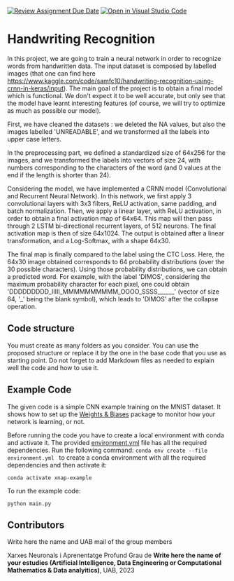 [![Review Assignment Due Date](https://classroom.github.com/assets/deadline-readme-button-24ddc0f5d75046c5622901739e7c5dd533143b0c8e959d652212380cedb1ea36.svg)](https://classroom.github.com/a/jPcQNmHU)
[![Open in Visual Studio Code](https://classroom.github.com/assets/open-in-vscode-718a45dd9cf7e7f842a935f5ebbe5719a5e09af4491e668f4dbf3b35d5cca122.svg)](https://classroom.github.com/online_ide?assignment_repo_id=14965960&assignment_repo_type=AssignmentRepo)
# Handwriting Recognition
In this project, we are going to train a neural network in order to recognize words from handwritten data. The input dataset is composed by labelled images (that one can find here https://www.kaggle.com/code/samfc10/handwriting-recognition-using-crnn-in-keras/input). The main goal of the project is to obtain a final model which is functional. We don't expect it to be well accurate, but only see that the model have learnt interesting features (of course, we will try to optimize as much as possible our model).

First, we have cleaned the datasets : we deleted the NA values, but also the images labelled 'UNREADABLE', and we transformed all the labels into upper case letters.

In the preprocessing part, we defined a standardized size of 64x256 for the images, and we transformed the labels into vectors of size 24, with numbers corresponding to the characters of the word (and 0 values at the end if the length is shorter than 24).

Considering the model, we have implemented a CRNN model (Convolutional and Recurrent Neural Network). In this network, we first apply 3 convolutional layers with 3x3 filters, ReLU activation, same padding, and batch normalization. Then, we apply a linear layer, with ReLU activation, in order to obtain a final activation map of 64x64. This map will then pass through 2 LSTM bi-directional recurrent layers, of 512 neurons. The final activation map is then of size 64x1024. The output is obtained after a linear transformation, and a Log-Softmax, with a shape 64x30.

The final map is finally compared to the label using the CTC Loss. Here, the 64x30 image obtained corresponds to 64 probability distributions (over the 30 possible characters). Using those probability distributions, we can obtain a predicted word. For example, with the label 'DIMOS', considering the maximum probability character for each pixel, one could obtain 'DDDDDDDDD_IIIII_MMMMMMMMMM_OOOO_SSSS______' (vector of size 64, '_' being the blank symbol), which leads to 'DIMOS' after the collapse operation.



## Code structure
You must create as many folders as you consider. You can use the proposed structure or replace it by the one in the base code that you use as starting point. Do not forget to add Markdown files as needed to explain well the code and how to use it.

## Example Code
The given code is a simple CNN example training on the MNIST dataset. It shows how to set up the [Weights & Biases](https://wandb.ai/site)  package to monitor how your network is learning, or not.

Before running the code you have to create a local environment with conda and activate it. The provided [environment.yml](https://github.com/DCC-UAB/XNAP-Project/environment.yml) file has all the required dependencies. Run the following command: ``conda env create --file environment.yml `` to create a conda environment with all the required dependencies and then activate it:
```
conda activate xnap-example
```

To run the example code:
```
python main.py
```



## Contributors
Write here the name and UAB mail of the group members

Xarxes Neuronals i Aprenentatge Profund
Grau de __Write here the name of your estudies (Artificial Intelligence, Data Engineering or Computational Mathematics & Data analyitics)__, 
UAB, 2023
